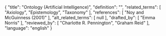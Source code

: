 {
    "title": "Ontology (Artificial Intelligence)",
    "definition": "",
    "related_terms": [
        "Axiology",
        "Epistemology",
        "Taxonomy"
    ],
    "references": [
        "Noy and McGuinness (2001)"
    ],
    "alt_related_terms": [
        null
    ],
    "drafted_by": [
        "Emma Norris"
    ],
    "reviewed_by": [
        "Charlotte R. Pennington",
        "Graham Reid"
    ],
    "language": "english"
}